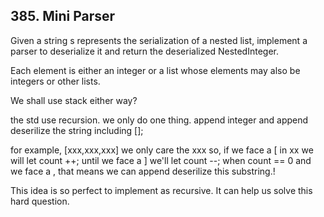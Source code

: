 ## 385. Mini Parser

Given a string s represents the serialization of a nested list, implement a parser to deserialize it and return the deserialized NestedInteger.

Each element is either an integer or a list whose elements may also be integers or other lists.

We shall use stack either way?

the std use recursion. we only do one thing. append integer and append deserilize the string including []; 

for example, [xxx,xxx,xxx] we only care the xxx so, if we face a [ in xx we will let count ++; until we face a ] we'll let count --; when count == 0 and we face a , that means we can append deserilize this substring.!

This idea is so perfect to implement as recursive. It can help us solve this hard question.